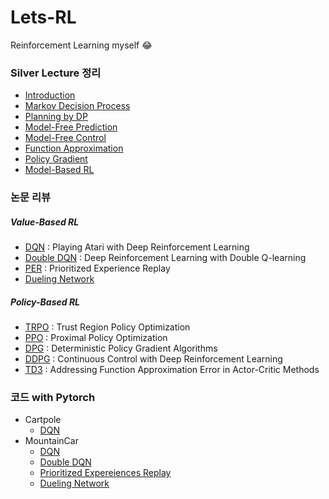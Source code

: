 # Lets-RL
Reinforcement Learning myself :joy:

### Silver Lecture 정리
- [Introduction](https://github.com/Junhojuno/Lets-RL/blob/master/silver%EA%B0%95%EC%9D%98/01_intro_RL.md)
- [Markov Decision Process](https://github.com/Junhojuno/Lets-RL/blob/master/silver%EA%B0%95%EC%9D%98/02_MDP.md)
- [Planning by DP](https://github.com/Junhojuno/Lets-RL/blob/master/silver%EA%B0%95%EC%9D%98/03_planning_DP.md)
- [Model-Free Prediction](https://github.com/Junhojuno/Lets-RL/blob/master/silver%EA%B0%95%EC%9D%98/04_model-free-prediction.md)
- [Model-Free Control](https://github.com/Junhojuno/Lets-RL/blob/master/silver%EA%B0%95%EC%9D%98/05_model_free_control.md)
- [Function Approximation](https://github.com/Junhojuno/Lets-RL/blob/master/silver%EA%B0%95%EC%9D%98/06_Function_Approximation.md)
- [Policy Gradient](https://github.com/Junhojuno/Lets-RL/blob/master/silver%EA%B0%95%EC%9D%98/07_Policy_Gradient.md)
- [Model-Based RL](https://github.com/Junhojuno/Lets-RL/blob/master/silver%EA%B0%95%EC%9D%98/08_model-basedRL.md)

### 논문 리뷰
  ##### Value-Based RL
  - [DQN](https://github.com/Junhojuno/Lets-RL/blob/master/PaperReview/Extended%20DQN.pdf) : Playing Atari with Deep Reinforcement Learning
  - [Double DQN](https://github.com/Junhojuno/Lets-RL/blob/master/PaperReview/Extended%20DQN.pdf) : Deep Reinforcement Learning with Double Q-learning
  - [PER](https://github.com/Junhojuno/Lets-RL/blob/master/PaperReview/Extended%20DQN.pdf) : Prioritized Experience Replay
  - [Dueling Network](https://github.com/Junhojuno/Lets-RL/blob/master/PaperReview/Extended%20DQN.pdf)

  ##### Policy-Based RL
  - [TRPO](https://github.com/Junhojuno/Lets-RL/blob/master/PaperReview/Trust%20Region%20Policy%20Optimization.pdf) : Trust Region Policy Optimization
  - [PPO]() : Proximal Policy Optimization
  - [DPG]() : Deterministic Policy Gradient Algorithms
  - [DDPG]() : Continuous Control with Deep Reinforcement Learning
  - [TD3]() : Addressing Function Approximation Error in Actor-Critic Methods

### 코드  with Pytorch
- Cartpole
  - [DQN]()
- MountainCar
  - [DQN]()
  - [Double DQN]()
  - [Prioritized Expereiences Replay]()
  - [Dueling Network]()
